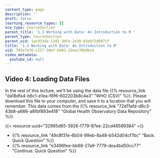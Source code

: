 ```yaml
---
content_type: page
description: ''
draft: false
learning_resource_types: []
ocw_type: CourseSection
parent_title: '1.3 Working with Data: An Introduction to R '
parent_type: CourseSection
parent_uid: 1ac933da-13d1-3dfa-2e38-03abf2d6971f
title: '1.3 Working with Data: An Introduction to R'
uid: 70fe7ef6-c257-30ef-b982-22eac766dbc4
video_metadata:
  youtube_id: null
---
```

## Video 4: Loading Data Files

In the rest of this lecture, we'll be using the data file {{% resource_link "da18dfa4-b6c1-e1ea-f6f6-602203b8c4a3" "WHO (CSV)" %}}. Please download this file to your computer, and save it to a location that you will remember. This data comes from the {{% resource_link "72d11afd-d8c3-43b8-a666-a8fbf893e418" "Global Health Observatory Data Repository" %}}.

{{< resource uuid="32985d65-3926-f779-87ee-22cd46589384" >}}

- {{% resource_link "49c8f31e-6b04-99eb-8a48-b542d04cf7bc" "Back: Quick Question" %}}
- {{% resource_link "e3496fee-bb68-27a9-7779-dea4bd50cc77" "Continue: Quick Question" %}}